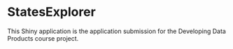 # StatesExplorer

 
 This Shiny application is the application submission for the Developing Data Products course project.
